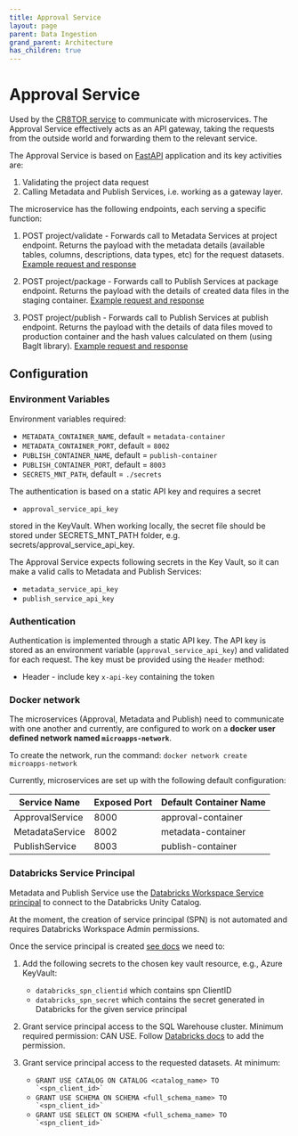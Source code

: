 ```yaml
---
title: Approval Service
layout: page
parent: Data Ingestion 
grand_parent: Architecture
has_children: true
---
```


# Approval Service

Used by the [CR8TOR service](https://github.com/lsc-sde-crates/CR8TOR) to communicate with microservices. The Approval Service effectively acts as an API gateway, taking the requests from the outside world and forwarding them to the relevant service.

The Approval Service is based on [FastAPI](https://fastapi.tiangolo.com/) application and its key activities are:

1. Validating the project data request  
2. Calling Metadata and Publish Services, i.e. working as a gateway layer.

The microservice has the following endpoints, each serving a specific function:

1. POST project/validate - Forwards call to Metadata Services at project endpoint. Returns the payload with the metadata details (available tables, columns, descriptions, data types, etc) for the request datasets.
   [Example request and response](../../metadata-service/docs/service.md#metadata-service)

2. POST project/package - Forwards call to Publish Services at package endpoint. Returns the payload with the details of created data files in the staging container.
   [Example request and response](../../publish-service/docs/service.md#publish-service)

3. POST project/publish - Forwards call to Publish Services at publish endpoint. Returns the payload with the details of data files moved to production container and the hash values calculated on them (using BagIt library).
   [Example request and response](../../publish-service/docs/service.md#publish-service)

## Configuration

### Environment Variables

Environment variables required:

- `METADATA_CONTAINER_NAME`, default = `metadata-container`
- `METADATA_CONTAINER_PORT`, default = `8002`
- `PUBLISH_CONTAINER_NAME`, default = `publish-container`
- `PUBLISH_CONTAINER_PORT`, default = `8003`
- `SECRETS_MNT_PATH`, default = `./secrets`

The authentication is based on a static API key and requires a secret

- `approval_service_api_key`

stored in the KeyVault. When working locally, the secret file should be stored under SECRETS_MNT_PATH folder, e.g. secrets/approval_service_api_key.

The Approval Service expects following secrets in the Key Vault, so it can make a valid calls to Metadata and Publish Services:

- `metadata_service_api_key`
- `publish_service_api_key`

### Authentication

Authentication is implemented through a static API key. The API key is stored as an environment variable (`approval_service_api_key`) and validated for each request. The key must be provided using the `Header` method:

- Header - include key `x-api-key` containing the token

### Docker network

The microservices (Approval, Metadata and Publish) need to communicate with one another and currently, are configured to work on a **docker user defined network named `microapps-network`**.

To create the network, run the command:
   `docker network create microapps-network`

Currently, microservices are set up with the following default configuration:

| Service Name     | Exposed Port | Default Container Name  |
|------------------|--------------|-------------------------|
| ApprovalService  | 8000         | approval-container      |
| MetadataService  | 8002         | metadata-container      |
| PublishService   | 8003         | publish-container       |

### Databricks Service Principal

Metadata and Publish Service use the [Databricks Workspace Service principal](https://learn.microsoft.com/en-gb/azure/databricks/admin/users-groups/service-principals#manage-service-principals-in-your-workspace) to connect to the Databricks Unity Catalog.

At the moment, the creation of service principal (SPN) is not automated and requires Databricks Workspace Admin permissions.

Once the service principal is created [see docs](https://learn.microsoft.com/en-gb/azure/databricks/admin/users-groups/service-principals#add-a-service-principal-to-a-workspace-using-the-workspace-admin-settings) we need to:

1. Add the following secrets to the chosen key vault resource, e.g., Azure KeyVault:
   - `databricks_spn_clientid` which contains spn ClientID
   - `databricks_spn_secret` which contains the secret generated in Databricks for the given service principal

2. Grant service principal access to the SQL Warehouse cluster. Minimum required permission: CAN USE. 
   Follow [Databricks docs](https://learn.microsoft.com/en-gb/azure/databricks/compute/sql-warehouse/create#manage-a-sql-warehouse) to add the permission.

3. Grant service principal access to the requested datasets. At minimum:
   - ``GRANT USE CATALOG ON CATALOG <catalog_name> TO `<spn_client_id>` ``
   - ``GRANT USE SCHEMA ON SCHEMA <full_schema_name> TO `<spn_client_id>` ``
   - ``GRANT USE SELECT ON SCHEMA <full_schema_name> TO `<spn_client_id>` ``
